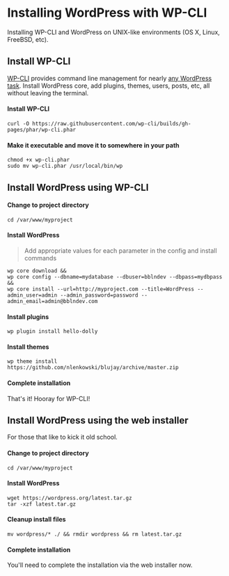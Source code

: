 # Installing WordPress with WP-CLI

Installing WP-CLI and WordPress on UNIX-like environments (OS X, Linux, FreeBSD, etc).


## Install WP-CLI

[WP-CLI](http://wp-cli.org/) provides command line management for nearly [any WordPress task](http://wp-cli.org/commands/). Install WordPress core, add plugins, themes, users, posts, etc, all without leaving the terminal.

#### Install WP-CLI

```
curl -O https://raw.githubusercontent.com/wp-cli/builds/gh-pages/phar/wp-cli.phar
```

#### Make it executable and move it to somewhere in your path

```
chmod +x wp-cli.phar
sudo mv wp-cli.phar /usr/local/bin/wp
```

## Install WordPress using WP-CLI

#### Change to project directory

```
cd /var/www/myproject
```

#### Install WordPress
> Add appropriate values for each parameter in the config and install commands

```
wp core download &&
wp core config --dbname=mydatabase --dbuser=bblndev --dbpass=mydbpass &&
wp core install --url=http://myproject.com --title=WordPress --admin_user=admin --admin_password=password --admin_email=admin@bblndev.com
```

#### Install plugins

```
wp plugin install hello-dolly
```

#### Install themes

```
wp theme install https://github.com/nlenkowski/blujay/archive/master.zip
```

#### Complete installation
That's it! Hooray for WP-CLI!

## Install WordPress using the web installer

For those that like to kick it old school.

#### Change to project directory

```
cd /var/www/myproject
```

#### Install WordPress

```
wget https://wordpress.org/latest.tar.gz
tar -xzf latest.tar.gz
```

#### Cleanup install files

```
mv wordpress/* ./ && rmdir wordpress && rm latest.tar.gz
```

#### Complete installation
You'll need to complete the installation via the web installer now.
